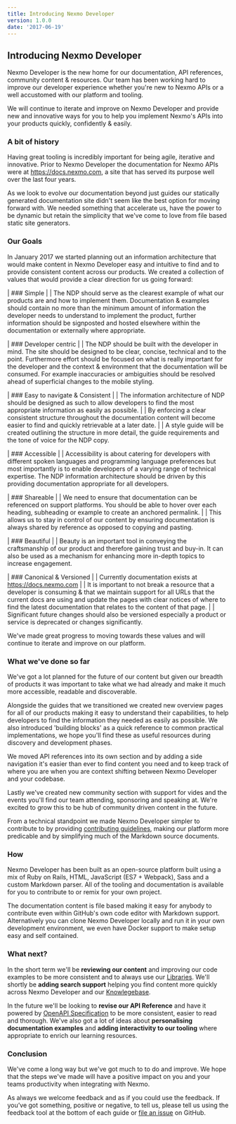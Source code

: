 ```yaml
---
title: Introducing Nexmo Developer
version: 1.0.0
date: '2017-06-19'
---
```


## Introducing Nexmo Developer

Nexmo Developer is the new home for our documentation, API references, community content & resources. Our team has been working hard to improve our developer experience whether you're new to Nexmo APIs or a well accustomed with our platform and tooling.

We will continue to iterate and improve on Nexmo Developer and provide new and innovative ways for you to help you implement Nexmo's APIs into your products quickly, confidently & easily.

### A bit of history

Having great tooling is incredibly important for being agile, iterative and innovative. Prior to Nexmo Developer the documentation for Nexmo APIs were at <https://docs.nexmo.com>, a site that has served its purpose well over the last four years.

As we look to evolve our documentation beyond just guides our statically generated documentation site didn't seem like the best option for moving forward with. We needed something that accelerate us, have the power to be dynamic but retain the simplicity that we've come to love from file based static site generators.

### Our Goals

In January 2017 we started planning out an information architecture that would make content in Nexmo Developer easy and intuitive to find and to provide consistent content across our products. We created a collection of values that would provide a clear direction for us going forward:

| ### Simple
|
| The NDP should serve as the clearest example of what our products are and how to implement them. Documentation & examples should contain no more than the minimum amount of information the developer needs to understand to implement the product, further information should be signposted and hosted elsewhere within the documentation or externally where appropriate.

| ### Developer centric
|
| The NDP should be built with the developer in mind. The site should be designed to be clear, concise, technical and to the point. Furthermore effort should be focused on what is really important for the developer and the context & environment that the documentation will be consumed. For example inaccuracies or ambiguities should be resolved ahead of superficial changes to the mobile styling.

| ### Easy to navigate & Consistent
|
| The information architecture of NDP should be designed as such to allow developers to find the most appropriate information as easily as possible.
|
| By enforcing a clear consistent structure throughout the documentation content will become easier to find and quickly retrievable at a later date.
|
| A style guide will be created outlining the structure in more detail, the guide requirements and the tone of voice for the NDP copy.

| ### Accessible
|
| Accessibility is about catering for developers with different spoken languages and programming language preferences but most importantly is to enable developers of a varying range of technical expertise. The NDP information architecture should be driven by this providing documentation appropriate for all developers.

| ### Shareable
|
| We need to ensure that documentation can be referenced on support platforms. You should be able to hover over each heading, subheading or example to create an anchored permalink.
|
| This allows us to stay in control of our content by ensuring documentation is always shared by reference as opposed to copying and pasting.

| ### Beautiful
|
| Beauty is an important tool in conveying the craftsmanship of our product and therefore gaining trust and buy-in. It can also be used as a mechanism for enhancing more in-depth topics to increase engagement.

| ### Canonical & Versioned
|
| Currently documentation exists at <https://docs.nexmo.com>
|
| It is important to not break a resource that a developer is consuming & that we maintain support for all URLs that the current docs are using and update the pages with clear notices of where to find the latest documentation that relates to the content of that page.
|
| Significant future changes should also be versioned especially a product or service is deprecated or changes significantly.

We've made great progress to moving towards these values and will continue to iterate and improve on our platform.

### What we've done so far

We've got a lot planned for the future of our content but given our breadth of products it was important to take what we had already and make it much more accessible, readable and discoverable.

Alongside the guides that we transitioned we created new overview pages for all of our products making it easy to understand their capabilities, to help developers to find the information they needed as easily as possible. We also introduced 'building blocks' as a quick reference to common practical implementations, we hope you'll find these as useful resources during discovery and development phases.

We moved API references into its own section and by adding a side navigation it's easier than ever to find content you need and to keep track of where you are when you are context shifting between Nexmo Developer and your codebase.

Lastly we've created new community section with support for vides and the events you'll find our team attending, sponsoring and speaking at. We're excited to grow this to be hub of community driven content in the future.

From a technical standpoint we made Nexmo Developer simpler to contribute to by providing [contributing guidelines](/contribute), making our platform more predicable and by simplifying much of the Markdown source documents.

### How

Nexmo Developer has been built as an open-source platform built using a mix of Ruby on Rails, HTML, JavaScript (ES7 + Webpack), Sass and a custom Markdown parser. All of the tooling and documentation is available for you to contribute to or remix for your own project.

The documentation content is file based making it easy for anybody to contribute even within GitHub's own code editor with Markdown support. Alternatively you can clone Nexmo Developer locally and run it in your own development environment, we even have Docker support to make setup easy and self contained.

### What next?

In the short term we'll be **reviewing our content** and improving our code examples to be more consistent and to always use our [Libraries](/tools). We'll shortly be **adding search support** helping you find content more quickly across Nexmo Developer and our [Knowlegebase](https://help.nexmo.com).

In the future we'll be looking to **revise our API Reference** and have it powered by [OpenAPI Specification](https://github.com/OAI/OpenAPI-Specification) to be more consistent, easier to read and thorough. We've also got a lot of ideas about  **personalising documentation examples** and **adding interactivity to our tooling** where appropriate to enrich our learning resources.

### Conclusion

We've come a long way but we've got much to to do and improve. We hope that the steps we've made will have a positive impact on you and your teams productivity when integrating with Nexmo.

As always we welcome feedback and as if you could use the feedback. If you’ve got something, positive or negative, to tell us, please tell us using the feedback tool at the bottom of each guide or [file an issue](https://github.com/Nexmo/nexmo-developer/issues/new) on GitHub.
